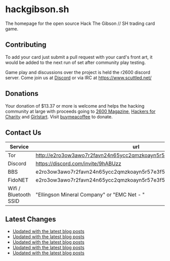 # hackgibson.sh
The homepage for the open source Hack The Gibson // SH trading card game.


## Contributing

To add your card just submit a pull request with your card's front art, it would be added to the next run of set after community play testing.

Game play and discussions over the project is held the r2600 discord server. Come join us at [Discord](https://discord.com/invite/9hABUzz) or via IRC at https://www.scuttled.net/


## Donations

Your donation of $13.37 or more is welcome and helps the hacking community at large with proceeds going to [2600 Magazine](https://2600.com/), [Hackers for Charity](https://hackersforcharity.org) and [Girlstart](https://girlstart.org).  Visit [buymeacoffee](https://www.buymeacoffee.com/hackgibson.sh) to donate.


## Contact Us

Service | url
-|-
Tor | http://e2ro3ow3awo7r2favn24n65ycc2qmzkoayn5r57e3f56nvjwdcgg32ad.onion
Discord | https://discord.com/invite/9hABUzz
BBS | e2ro3ow3awo7r2favn24n65ycc2qmzkoayn5r57e3f56nvjwdcgg32ad.onion:23
FidoNET | e2ro3ow3awo7r2favn24n65ycc2qmzkoayn5r57e3f56nvjwdcgg32ad.onion:24554
Wifi / Bluetooth SSID | "Ellingson Mineral Company" or "EMC Net - <fidonet address>"

## Latest Changes
<!-- BLOG-POST-LIST:START -->
- [Updated with the latest blog posts](https://github.com/DFW2600/hackgibson.sh/commit/126b40bff9786329091e2cdef4d390e3478db642)
- [Updated with the latest blog posts](https://github.com/DFW2600/hackgibson.sh/commit/9fd8b33a7c6ae5b55c9201ad199be38b62c338e8)
- [Updated with the latest blog posts](https://github.com/DFW2600/hackgibson.sh/commit/9d5e108ed1785de725bc002b9826590cc6676e50)
- [Updated with the latest blog posts](https://github.com/DFW2600/hackgibson.sh/commit/808a400dae9d939fb7874ad84b57f54babfb26ef)
- [Updated with the latest blog posts](https://github.com/DFW2600/hackgibson.sh/commit/2b10e9d0a2f944bd5cd5c20181b9ee686b5275fc)
<!-- BLOG-POST-LIST:END -->
